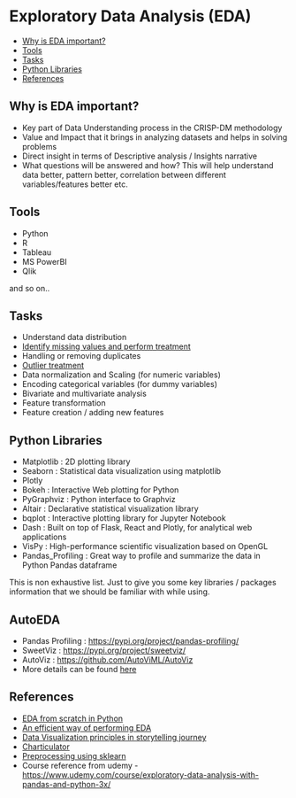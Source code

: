 # Exploratory Data Analysis (EDA)
- [Why is EDA important?](https://github.com/kkm24132/ExploratoryDataAnalysis/blob/master/README.md#why-is-eda-important)
- [Tools](https://github.com/kkm24132/ExploratoryDataAnalysis/blob/master/README.md#tools)
- [Tasks](https://github.com/kkm24132/ExploratoryDataAnalysis/blob/master/README.md#tasks)
- [Python Libraries](https://github.com/kkm24132/ExploratoryDataAnalysis/blob/master/README.md#python-libraries)
- [References](https://github.com/kkm24132/ExploratoryDataAnalysis/blob/master/README.md#references)



## Why is EDA important?
- Key part of Data Understanding process in the CRISP-DM methodology
- Value and Impact that it brings in analyzing datasets and helps in solving problems
- Direct insight in terms of Descriptive analysis / Insights narrative
- What questions will be answered and how? This will help understand data better, pattern better, correlation between different variables/features better etc.

## Tools
- Python
- R
- Tableau
- MS PowerBI
- Qlik

and so on..

## Tasks
- Understand data distribution
- [Identify missing values and perform treatment](https://github.com/kkm24132/ExploratoryDataAnalysis/tree/master/01_MissingValueTreatment)
- Handling or removing duplicates
- [Outlier treatment](https://github.com/kkm24132/ExploratoryDataAnalysis/tree/master/02_OutlierTreatment)
- Data normalization and Scaling (for numeric variables)
- Encoding categorical variables (for dummy variables)
- Bivariate and multivariate analysis
- Feature transformation
- Feature creation / adding new features

## Python Libraries
- Matplotlib : 2D plotting library
- Seaborn : Statistical data visualization using matplotlib
- Plotly
- Bokeh : Interactive Web plotting for Python
- PyGraphviz : Python interface to Graphviz
- Altair : Declarative statistical visualization library
- bqplot : Interactive plotting library for Jupyter Notebook
- Dash : Built on top of Flask, React and Plotly, for analytical web applications
- VisPy : High-performance scientific visualization based on OpenGL
- Pandas_Profiling : Great way to profile and summarize the data in Python Pandas dataframe

This is non exhaustive list. Just to give you some key libraries / packages information that we should be familiar with while using.

## AutoEDA

- Pandas Profiling : https://pypi.org/project/pandas-profiling/
- SweetViz : https://pypi.org/project/sweetviz/
- AutoViz : https://github.com/AutoViML/AutoViz
- More details can be found [here](https://github.com/Accelerate-AI/AutoEDA)


## References
- [EDA from scratch in Python](https://www.analyticsvidhya.com/blog/2020/08/exploratory-data-analysiseda-from-scratch-in-python/)
- [An efficient way of performing EDA](https://www.analyticsvidhya.com/blog/2020/11/an-efficient-way-of-performing-eda-hypothesis-generation/)
- [Data Visualization principles in storytelling journey](https://medium.com/@mishra.kamal/essence-and-principles-of-data-visualization-in-storytelling-journey-b58bb9e1f3c4)
- [Charticulator](https://charticulator.com/index.html)
- [Preprocessing using sklearn](https://scikit-learn.org/stable/modules/preprocessing.html#)
- Course reference from udemy - https://www.udemy.com/course/exploratory-data-analysis-with-pandas-and-python-3x/
